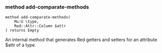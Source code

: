 ### method add-comparate-methods

```perl6
method add-comparate-methods(
    Mu:U \type,
    Red::Attr::Column $attr
) returns Empty
```

An internal method that generates Red getters and setters for an attribute $attr of a type.

